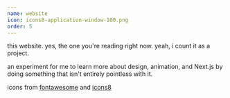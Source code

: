 ```yaml
---
name: website
icon: icons8-application-window-100.png
order: 5
---
```


this website. yes, the one you're reading right now. yeah, i count it as a
project.

an experiment for me to learn more about design, animation, and Next.js
by doing something that isn't entirely pointless with it.

icons from [fontawesome](https://fontawesome.com/) and [icons8](https://icons8.com)
